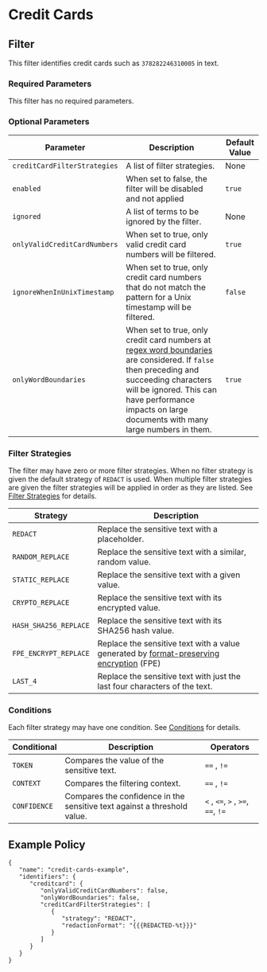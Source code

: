 # Credit Cards

## Filter

This filter identifies credit cards such as `378282246310005` in text.

### Required Parameters

This filter has no required parameters.

### Optional Parameters

| Parameter                    | Description                                                                                                                                                                                                                                                                                                | Default Value |
|------------------------------|------------------------------------------------------------------------------------------------------------------------------------------------------------------------------------------------------------------------------------------------------------------------------------------------------------|---------------|
| `creditCardFilterStrategies` | A list of filter strategies.                                                                                                                                                                                                                                                                               | None          |
| `enabled`                    | When set to false, the filter will be disabled and not applied                                                                                                                                                                                                                                             | `true`        |
| `ignored`                    | A list of terms to be ignored by the filter.                                                                                                                                                                                                                                                               | None          |
| `onlyValidCreditCardNumbers` | When set to true, only valid credit card numbers will be filtered.                                                                                                                                                                                                                                         | `true`        |
| `ignoreWhenInUnixTimestamp`  | When set to true, only credit card numbers that do not match the pattern for a Unix timestamp will be filtered.                                                                                                                                                                                            | `false`       |
| `onlyWordBoundaries`          | When set to true, only credit card numbers at [regex word boundaries](https://www.regular-expressions.info/wordboundaries.html) are considered. If `false` then preceding and succeeding characters will be ignored. This can have performance impacts on large documents with many large numbers in them. | `true`        |

### Filter Strategies

The filter may have zero or more filter strategies. When no filter strategy is given the default strategy of `REDACT` is
used. When multiple filter strategies are given the filter strategies will be applied in order as they are listed.
See [Filter Strategies](#filter-strategies) for details.

| Strategy              | Description                                                                                                         |
|-----------------------|---------------------------------------------------------------------------------------------------------------------|
| `REDACT`              | Replace the sensitive text with a placeholder.                                                                      |
| `RANDOM_REPLACE`      | Replace the sensitive text with a similar, random value.                                                            |
| `STATIC_REPLACE`      | Replace the sensitive text with a given value.                                                                      |
| `CRYPTO_REPLACE`      | Replace the sensitive text with its encrypted value.                                                                |
| `HASH_SHA256_REPLACE` | Replace the sensitive text with its SHA256 hash value.                                                              |
| `FPE_ENCRYPT_REPLACE` | Replace the sensitive text with a value generated by [format-preserving encryption](filter-strategies.md#fpe) (FPE) |
| `LAST_4`              | Replace the sensitive text with just the last four characters of the text.                                          |

### Conditions

Each filter strategy may have one condition. See [Conditions](#conditions) for details.

| Conditional  | Description                                                              | Operators                          |
|--------------|--------------------------------------------------------------------------|------------------------------------|
| `TOKEN`      | Compares the value of the sensitive text.                                | `==` , `!=`                        |
| `CONTEXT`    | Compares the filtering context.                                          | `==` , `!=`                        |
| `CONFIDENCE` | Compares the confidence in the sensitive text against a threshold value. | `<` , `<=`, `>` , `>=`, `==`, `!=` |

## Example Policy

```
{
   "name": "credit-cards-example",
   "identifiers": {
      "creditcard": {
         "onlyValidCreditCardNumbers": false,
         "onlyWordBoundaries": false,
         "creditCardFilterStrategies": [
            {
               "strategy": "REDACT",
               "redactionFormat": "{{{REDACTED-%t}}}"
            }
         ]
      }
   }
}
```
